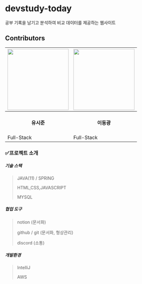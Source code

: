 # devstudy-today
공부 기록을 남기고 분석하여 비교 데이터를 제공하는 웹사이트

<h2>Contributors</h2>

|<a href="https://github.com/SiJun-Yoo"><img src = "https://avatars.githubusercontent.com/u/58085920?v=4" width="200" height="200"/></a>|<a href="https://github.com/riverrevir"><img src = "https://avatars.githubusercontent.com/u/81510864?v=4" width="200" height="200"/></a>|
|------|------|
|<div align ="center"><h4>유시준</h4><div>|<div align ="center"><h4>이동광</h4><div>|
|Full-Stack|Full-Stack|

### ✅프로젝트 소개

##### 기술 스택
> JAVA(11) / SPRING
>
> HTML,CSS,JAVASCRIPT
>
> MYSQL

##### 협업 도구
> notion (문서화)
> 
> github / git (문서화, 형상관리)
> 
> discord (소통)
>
  
##### 개발환경
> IntelliJ
> 
> AWS
>
